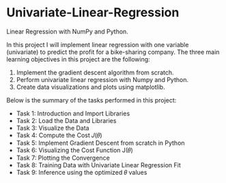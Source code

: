 # Univariate-Linear-Regression
Linear Regression with NumPy and Python.

In this project I will implement linear regression with one variable (univariate) to predict the profit for a bike-sharing company.
The three main learning objectives in this project are the following:
1. Implement the gradient descent algorithm from scratch.
2. Perform univariate linear regression with Numpy and Python.
3. Create data visualizations and plots using matplotlib.

Below is the summary of the tasks performed in this project:
- Task 1: Introduction and Import Libraries
- Task 2: Load the Data and Libraries
-	Task 3: Visualize the Data
-	Task 4: Compute the Cost 𝐽(𝜃)
-	Task 5: Implement Gradient Descent from scratch in Python
-	Task 6: Visualizing the Cost Function J(𝜃)
-	Task 7: Plotting the Convergence
-	Task 8: Training Data with Univariate Linear Regression Fit
-	Task 9: Inference using the optimized 𝜃 values
